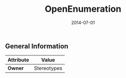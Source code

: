 ﻿---
title: OpenEnumeration
toc: false
type: specs
date: "2014-07-01"
draft: false
specification: VEC
version: 1.1.1
documentType: "Recommendation"
elementType: Class
classes:
  - OpenEnumeration
menu_name: vec-1.1.1
---


## General Information

| Attribute               | Value |
|-------------------------|-------|
| **Owner**               | Stereotypes |
